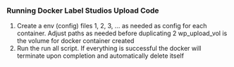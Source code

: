 ### Running Docker Label Studios Upload Code

1. Create a env (config) files 1, 2, 3, ... as needed as config for each container. Adjust paths as needed before duplicating
2  wp_upload_vol is the volume for docker container created
3. Run the run all script. If everything is successful the docker will terminate upon completion and automatically delete itself